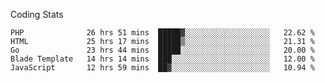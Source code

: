 Coding Stats
<!--START_SECTION:waka-->

```text
PHP              26 hrs 51 mins  █████▓░░░░░░░░░░░░░░░░░░░   22.62 %
HTML             25 hrs 17 mins  █████▒░░░░░░░░░░░░░░░░░░░   21.31 %
Go               23 hrs 44 mins  █████░░░░░░░░░░░░░░░░░░░░   20.00 %
Blade Template   14 hrs 14 mins  ███░░░░░░░░░░░░░░░░░░░░░░   12.00 %
JavaScript       12 hrs 59 mins  ██▓░░░░░░░░░░░░░░░░░░░░░░   10.94 %
```

<!--END_SECTION:waka-->
